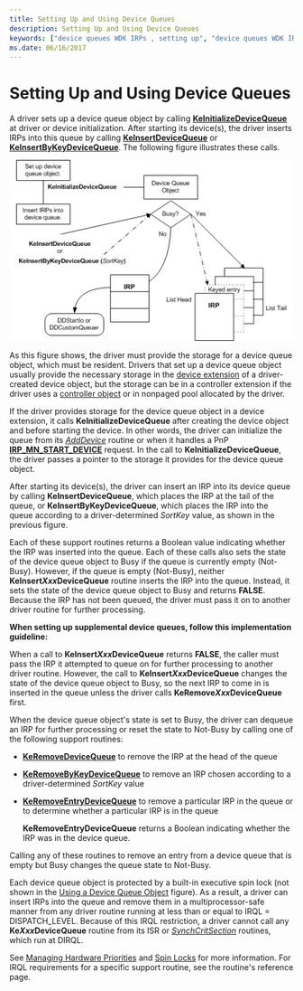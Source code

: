 ```yaml
---
title: Setting Up and Using Device Queues
description: Setting Up and Using Device Queues
keywords: ["device queues WDK IRPs , setting up", "device queues WDK IRPs , objects", "inserting IRPs in queue", "storing device queue objects", "supplemental IRP queues WDK kernel"]
ms.date: 06/16/2017
---
```


# Setting Up and Using Device Queues





A driver sets up a device queue object by calling [**KeInitializeDeviceQueue**](/windows-hardware/drivers/ddi/wdm/nf-wdm-keinitializedevicequeue) at driver or device initialization. After starting its device(s), the driver inserts IRPs into this queue by calling [**KeInsertDeviceQueue**](/windows-hardware/drivers/ddi/wdm/nf-wdm-keinsertdevicequeue) or [**KeInsertByKeyDeviceQueue**](/windows-hardware/drivers/ddi/wdm/nf-wdm-keinsertbykeydevicequeue). The following figure illustrates these calls.

![setting up and using device queues.](images/3devqobj.png)

As this figure shows, the driver must provide the storage for a device queue object, which must be resident. Drivers that set up a device queue object usually provide the necessary storage in the [device extension](device-extensions.md) of a driver-created device object, but the storage can be in a controller extension if the driver uses a [controller object](./introduction-to-controller-objects.md) or in nonpaged pool allocated by the driver.

If the driver provides storage for the device queue object in a device extension, it calls **KeInitializeDeviceQueue** after creating the device object and before starting the device. In other words, the driver can initialize the queue from its [*AddDevice*](/windows-hardware/drivers/ddi/wdm/nc-wdm-driver_add_device) routine or when it handles a PnP [**IRP\_MN\_START\_DEVICE**](./irp-mn-start-device.md) request. In the call to **KeInitializeDeviceQueue**, the driver passes a pointer to the storage it provides for the device queue object.

After starting its device(s), the driver can insert an IRP into its device queue by calling **KeInsertDeviceQueue**, which places the IRP at the tail of the queue, or **KeInsertByKeyDeviceQueue**, which places the IRP into the queue according to a driver-determined *SortKey* value, as shown in the previous figure.

Each of these support routines returns a Boolean value indicating whether the IRP was inserted into the queue. Each of these calls also sets the state of the device queue object to Busy if the queue is currently empty (Not-Busy). However, if the queue is empty (Not-Busy), neither **KeInsert*Xxx*DeviceQueue** routine inserts the IRP into the queue. Instead, it sets the state of the device queue object to Busy and returns **FALSE**. Because the IRP has not been queued, the driver must pass it on to another driver routine for further processing.

**When setting up supplemental device queues, follow this implementation guideline:**

When a call to **KeInsert*Xxx*DeviceQueue** returns **FALSE**, the caller must pass the IRP it attempted to queue on for further processing to another driver routine.
However, the call to **KeInsert*Xxx*DeviceQueue** changes the state of the device queue object to Busy, so the next IRP to come in is inserted in the queue unless the driver calls **KeRemove*Xxx*DeviceQueue** first.

When the device queue object's state is set to Busy, the driver can dequeue an IRP for further processing or reset the state to Not-Busy by calling one of the following support routines:

-   [**KeRemoveDeviceQueue**](/windows-hardware/drivers/ddi/wdm/nf-wdm-keremovedevicequeue) to remove the IRP at the head of the queue

-   [**KeRemoveByKeyDeviceQueue**](/windows-hardware/drivers/ddi/wdm/nf-wdm-keremovebykeydevicequeue) to remove an IRP chosen according to a driver-determined *SortKey* value

-   [**KeRemoveEntryDeviceQueue**](/windows-hardware/drivers/ddi/wdm/nf-wdm-keremoveentrydevicequeue) to remove a particular IRP in the queue or to determine whether a particular IRP is in the queue

    **KeRemoveEntryDeviceQueue** returns a Boolean indicating whether the IRP was in the device queue.

Calling any of these routines to remove an entry from a device queue that is empty but Busy changes the queue state to Not-Busy.

Each device queue object is protected by a built-in executive spin lock (not shown in the [Using a Device Queue Object](#setting-up-and-using-device-queues) figure). As a result, a driver can insert IRPs into the queue and remove them in a multiprocessor-safe manner from any driver routine running at less than or equal to IRQL = DISPATCH\_LEVEL. Because of this IRQL restriction, a driver cannot call any **Ke*Xxx*DeviceQueue** routine from its ISR or [*SynchCritSection*](/windows-hardware/drivers/ddi/wdm/nc-wdm-ksynchronize_routine) routines, which run at DIRQL.

See [Managing Hardware Priorities](managing-hardware-priorities.md) and [Spin Locks](./introduction-to-spin-locks.md) for more information. For IRQL requirements for a specific support routine, see the routine's reference page.

 

